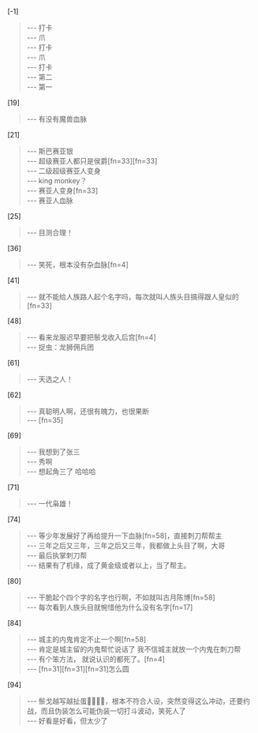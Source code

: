 
[-1] 
>--- 打卡<br>
>--- 爪<br>
>--- 打卡<br>
>--- 爪<br>
>--- 打卡<br>
>--- 第二<br>
>--- 第一<br>

[19] 
>--- 有没有魔兽血脉<br>

[21] 
>--- 斯巴赛亚银<br>
>--- 超级赛亚人都只是侯爵[fn=33][fn=33]<br>
>--- 二级超级赛亚人变身<br>
>--- king monkey？<br>
>--- 赛亚人变身[fn=33]<br>
>--- 赛亚人血脉<br>

[25] 
>--- 目测合理！<br>

[36] 
>--- 笑死，根本没有杂血脉[fn=4]<br>

[41] 
>--- 就不能给人族路人起个名字吗，每次就叫人族头目搞得跟人皇似的[fn=33]<br>

[48] 
>--- 看来龙服迟早要把鬃戈收入后宫[fn=4]<br>
>--- 捉虫：龙狮佣兵团<br>

[61] 
>--- 天选之人！<br>

[62] 
>--- 真聪明人啊，还很有魄力，也很果断<br>
>--- [fn=35]<br>

[69] 
>--- 我想到了张三<br>
>--- 秀啊<br>
>--- 想起角三了
哈哈哈<br>

[71] 
>--- 一代枭雄！<br>

[74] 
>--- 等少年发展好了再给提升一下血脉[fn=58]，直接刺刀帮帮主<br>
>--- 三年之后又三年，三年之后又三年，我都做上头目了啊，大哥<br>
>--- 最后执掌刺刀帮<br>
>--- 结果有了机缘，成了黄金级或者以上，当了帮主。<br>

[80] 
>--- 干脆起个四个字的名字也行啊，不如就叫古月陈博[fn=58]<br>
>--- 每次看到人族头目就惋惜他为什么没有名字[fn=17]<br>

[84] 
>--- 城主的内鬼肯定不止一个啊[fn=58]<br>
>--- 肯定是城主留的内鬼帮忙说话了 我不信城主就放一个内鬼在刺刀帮<br>
>--- 有个笨方法，
就说认识的都死了。[fn=4]<br>
>--- [fn=31][fn=31][fn=31]怎么圆<br>

[94] 
>--- 鬃戈越写越扯蛋🥚🥚🥚🥚，根本不符合人设，突然变得这么冲动，还要约战，而且伪装怎么可能伪装一切打斗波动，笑死人了<br>
>--- 好看是好看，但太少了<br>
